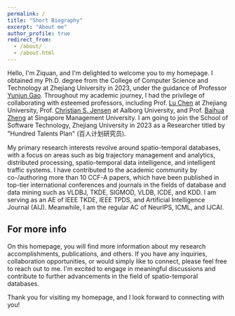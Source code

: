 ```yaml
---
permalink: /
title: "Short Biography"
excerpt: "About me"
author_profile: true
redirect_from: 
  - /about/
  - /about.html
---
```


Hello, I'm Ziquan, and I'm delighted to welcome you to my homepage. I obtained my Ph.D. degree from the College of Computer Science and Technology at Zhejiang University in 2023, under the guidance of Professor [Yunjun Gao](https://person.zju.edu.cn/gaoyj_cn). Throughout my academic journey, I had the privilege of collaborating with esteemed professors, including Prof. [Lu Chen](https://person.zju.edu.cn/en/luchen) at Zhejiang University, Prof. [Christian S. Jensen](https://csj.cs.aau.dk/?page_id=37) at Aalborg University, and Prof. [Baihua Zheng](http://www.mysmu.edu/faculty/bhzheng/) at Singapore Management University. I am going to join the School of Software Technology, Zhejiang University in 2023 as a Researcher titled by "Hundred Talents Plan" (百人计划研究员).

My primary research interests revolve around spatio-temporal databases, with a focus on areas such as big trajectory management and analytics, distributed processing, spatio-temporal data intelligence, and intelligent traffic systems. I have contributed to the academic community by co-/authoring more than 10 CCF-A papers, which have been published in top-tier international conferences and journals in the fields of database and data mining such as VLDBJ, TKDE, SIGMOD, VLDB, ICDE, and KDD. I am serving as an AE of IEEE TKDE, IEEE TPDS, and Artificial Intelligence Journal (AIJ). Meanwhile, I am the regular AC of NeurIPS, ICML, and IJCAI.

<!-- During the past three years, I have been honored with several awards, including the Outstanding Ph.D. Graduates from Zhejiang Province in 2023, the National Scholarship in 2021 and 2022, the Most Academic Value Award at the Zhejiang University Doctoral Innovation Forum in 2022, and the World Champion of KDD Cup 2022 (more than 2,000 participating teams). Additionally, I'm proud to mention that some of my research outputs have been integrated into the products of well-known companies such as Alibaba, Huawei, and Hikvision. -->


For more info
------
On this homepage, you will find more information about my research accomplishments, publications, and others. If you have any inquiries, collaboration opportunities, or would simply like to connect, please feel free to reach out to me. I'm excited to engage in meaningful discussions and contribute to further advancements in the field of spatio-temporal databases.

Thank you for visiting my homepage, and I look forward to connecting with you!
